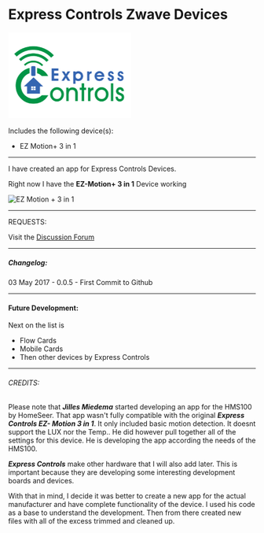 # Express Controls Zwave Devices
![Express Controls Logo](https://raw.githubusercontent.com/konradwalsh/com.sharedfunctions.homey-expresscontrols/master/assets/images/small.png)

Includes the following device(s):

 * EZ Motion+ 3 in 1
 
----------


I have created an app for Express Controls Devices.

Right now I have the **EZ-Motion+ 3 in 1** Device working

![EZ Motion + 3 in 1](https://cloud.githubusercontent.com/assets/7996482/25840167/9e235962-3492-11e7-973f-1d89b8ae3fd3.jpg "EZ Motion + 3 in 1")


----------

REQUESTS:

Visit the [Discussion Forum](https://forum.athom.com/discussion/3146/express-controls-app-ez-motion-3-in-1-discussion-forum)


----------


##### Changelog:

03 May 2017 - 0.0.5 - First Commit to Github


----------


#### Future Development:

Next on the list is 

 -  Flow Cards 
 - Mobile Cards 
 - Then other devices by Express Controls

----------


###### CREDITS:

Please note that ***Jilles Miedema*** started developing an app for the HMS100 by HomeSeer. That app wasn't fully compatible with the original ***Express Controls EZ- Motion 3 in 1***. It only included basic motion detection. It doesnt support the LUX nor the Temp.. He did however pull together all of the settings for this device. He is developing the app according the needs of the HMS100. 

***Express Controls*** make other hardware that I will also add later. This is important because they are developing some interesting development boards and devices. 

With that in mind, I decide it was better to create a new app for the actual manufacturer and have complete functionality of the device. I used his code as a base to understand the development. Then from there created new files with all of the excess trimmed and cleaned up.
